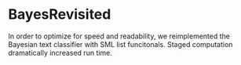 # BayesRevisited

In order to optimize for speed and readability, we reimplemented the Bayesian text classifier with SML list funcitonals. 
Staged computation dramatically increased run time. 
